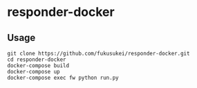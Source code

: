 # responder-docker
## Usage
```
git clone https://github.com/fukusukei/responder-docker.git
cd responder-docker
docker-compose build
docker-compose up
docker-compose exec fw python run.py
```